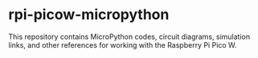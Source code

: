 # rpi-picow-micropython
This repository contains MicroPython codes, circuit diagrams, simulation links, and other references for working with the Raspberry Pi Pico W.
